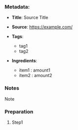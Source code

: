 ### Metadata:
* **Title**: Source Title
* **Source**: https://example.com/
* **Tags**:
	- tag1
	- tag2

* **Ingredients**:
	- item1 : amount1
	- item2 : amount2

### Notes
Note

### Preparation
1. Step1
